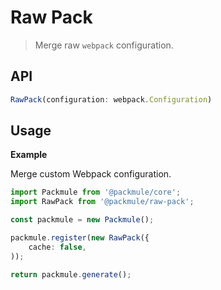 # Raw Pack
> Merge raw `webpack` configuration.

## API
```ts
RawPack(configuration: webpack.Configuration)
```

## Usage

**Example**

Merge custom Webpack configuration.

```ts
import Packmule from '@packmule/core';
import RawPack from '@packmule/raw-pack';

const packmule = new Packmule();

packmule.register(new RawPack({
    cache: false,
));

return packmule.generate();
```

